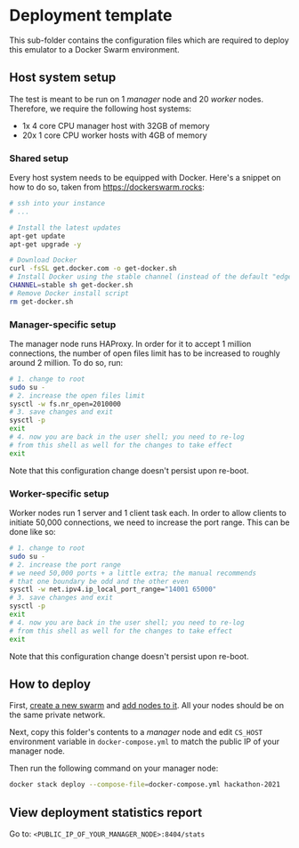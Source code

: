 # Deployment template

This sub-folder contains the configuration files which are required to deploy
this emulator to a Docker Swarm environment.

## Host system setup

The test is meant to be run on 1 _manager_ node and 20 _worker_ nodes. Therefore,
we require the following host systems:

- 1x 4 core CPU manager host with 32GB of memory
- 20x 1 core CPU worker hosts with 4GB of memory

### Shared setup

Every host system needs to be equipped with Docker. Here's a snippet on how
to do so, taken from https://dockerswarm.rocks:

```bash
# ssh into your instance
# ...

# Install the latest updates
apt-get update
apt-get upgrade -y

# Download Docker
curl -fsSL get.docker.com -o get-docker.sh
# Install Docker using the stable channel (instead of the default "edge")
CHANNEL=stable sh get-docker.sh
# Remove Docker install script
rm get-docker.sh
```

### Manager-specific setup

The manager node runs HAProxy. In order for it to accept 1 million connections,
the number of open files limit has to be increased to roughly around 2 million.
To do so, run:

```bash
# 1. change to root
sudo su -
# 2. increase the open files limit
sysctl -w fs.nr_open=2010000
# 3. save changes and exit
sysctl -p
exit
# 4. now you are back in the user shell; you need to re-log
# from this shell as well for the changes to take effect
exit
```

Note that this configuration change doesn't persist upon re-boot.

### Worker-specific setup

Worker nodes run 1 server and 1 client task each. In order to allow clients
to initiate 50,000 connections, we need to increase the port range. This can
be done like so:

```bash
# 1. change to root
sudo su -
# 2. increase the port range
# we need 50,000 ports + a little extra; the manual recommends
# that one boundary be odd and the other even
sysctl -w net.ipv4.ip_local_port_range="14001 65000"
# 3. save changes and exit
sysctl -p
exit
# 4. now you are back in the user shell; you need to re-log
# from this shell as well for the changes to take effect
exit
```

Note that this configuration change doesn't persist upon re-boot.

## How to deploy

First, [create a new swarm](https://docs.docker.com/engine/swarm/swarm-tutorial/create-swarm/)
and [add nodes to it](https://docs.docker.com/engine/swarm/swarm-tutorial/add-nodes/).
All your nodes should be on the same private network.

Next, copy this folder's contents to a _manager_ node and edit `CS_HOST`
environment variable in `docker-compose.yml` to match the public IP of your
manager node.

Then run the following command on your manager node:

```bash
docker stack deploy --compose-file=docker-compose.yml hackathon-2021
```

## View deployment statistics report

Go to: `<PUBLIC_IP_OF_YOUR_MANAGER_NODE>:8404/stats`
